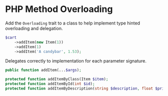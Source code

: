 PHP Method Overloading
================================================================================

Add the `Overloading` trait to a class to help implement type hinted overloading and delegation.

```php
$cart
    ->addItem(new Item(1))
    ->addItem(1)
    ->addItem('A candybar', 1.53);
```

Delegates correctly to implementation for each parameter signature. 

```php
public function addItem(...$args);

protected function addItemByClass(Item $item);
protected function addItemById(int $id);
protected function addItemByDescription(string $description, float $price);
```
